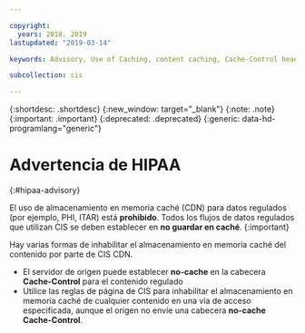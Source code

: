 ```yaml
---

copyright:
  years: 2018, 2019
lastupdated: "2019-03-14"

keywords: Advisory, Use of Caching, content caching, Cache-Control header

subcollection: cis

---
```


{:shortdesc: .shortdesc}
{:new_window: target="_blank"}
{:note: .note}
{:important: .important}
{:deprecated: .deprecated}
{:generic: data-hd-programlang="generic"}

# Advertencia de HIPAA
{:#hipaa-advisory}

El uso de almacenamiento en memoria caché (CDN) para datos regulados (por ejemplo, PHI, ITAR) está **prohibido**. Todos los flujos de datos regulados que utilizan CIS se deben establecer en **no guardar en caché**.
{:important}

Hay varias formas de inhabilitar el almacenamiento en memoria caché del contenido por parte de CIS CDN. 
- El servidor de origen puede establecer **no-cache** en la cabecera **Cache-Control** para el contenido regulado
- Utilice las reglas de página de CIS para inhabilitar el almacenamiento en memoria caché de cualquier contenido en una vía de acceso especificada, aunque el origen no envíe una cabecera **no-cache** **Cache-Control**. 
